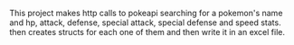 This project makes http calls to pokeapi searching for a pokemon's name and hp, attack, defense, special attack, special defense and speed stats. then creates structs for each one of them and then write it in an excel file.